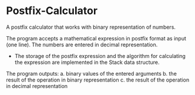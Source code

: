 # Postfix-Calculator
A postfix calculator that works with binary representation of numbers.

The program accepts a mathematical expression in postfix format as input
(one line). The numbers are entered in decimal representation.

- The storage of the postfix expression and the algorithm for calculating the expression are implemented in the Stack data structure.


The program outputs:
a. binary values of the entered arguments
b. the result of the operation in binary representation
c. the result of the operation in decimal representation
